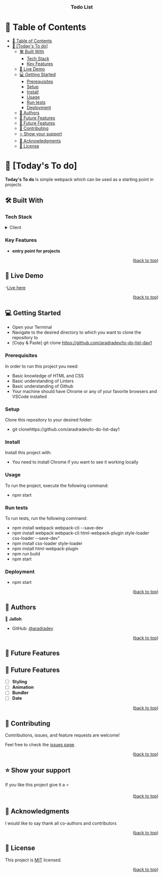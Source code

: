 <a name="readme-top"></a>

<div align="center">
  <br/>
  <h3><b>Todo List</b></h3>

</div>

# 📗 Table of Contents

- [📗 Table of Contents](#-table-of-contents)
- [📖 \[Today's To do\] ](#-todays-to-do-)
  - [🛠 Built With ](#-built-with-)
    - [Tech Stack ](#tech-stack-)
    - [Key Features ](#key-features-)
  - [🚀 Live Demo ](#-live-demo-)
  - [💻 Getting Started ](#-getting-started-)
    - [Prerequisites](#prerequisites)
    - [Setup](#setup)
    - [Install](#install)
    - [Usage](#usage)
    - [Run tests](#run-tests)
    - [Deployment](#deployment)
  - [👥 Authors ](#-authors-)
  - [🔭 Future Features ](#-future-features-)
  - [🔭 Future Features ](#-future-features--1)
  - [🤝 Contributing ](#-contributing-)
  - [⭐️ Show your support ](#️-show-your-support-)
  - [🙏 Acknowledgments ](#-acknowledgments-)
  - [📝 License ](#-license-)

# 📖 [Today's To do] <a name="about-project"></a>

**Today's To do**
Is simple webpack which can be used as a starting point in projects

## 🛠 Built With <a name="built-with"></a>

### Tech Stack <a name="tech-stack"></a>

<details>
  <summary>Client</summary>
  <ul>
    <li><a href="#">HTML</a></li>
    <li><a href="#">CSS</a></li>
    <li><a href="#">JS</a></li>
  </ul>
</details>

<!-- Features -->

### Key Features <a name="key-features"></a>

- **entry point for projects**

<p align="right">(<a href="#readme-top">back to top</a>)</p>

<!-- LIVE DEMO -->

## 🚀 Live Demo <a name="live-demo"></a>

-[Live here](https://aradradev.github.io/to-do-list-day1/dist/)

<p align="right">(<a href="#readme-top">back to top</a>)</p>

<!-- GETTING STARTED -->

## 💻 Getting Started <a name="getting-started"></a>

- Open your Terminal
- Navigate to the desired directory to which you want to clone the repository to
- [Copy & Paste] git clone https://github.com/aradradev/to-do-list-day1

### Prerequisites

In order to run this project you need:

- Basic knowledge of HTML and CSS
- Basic understanding of Linters
- Basic understanding of Github
- Your machine should have Chrome or any of your favorite browsers and VSCode installed

### Setup

Clone this repository to your desired folder:

- git clonehttps://github.com/aradradev/to-do-list-day1

### Install

Install this project with:

- You need to install Chrome if you want to see it working locally

### Usage

To run the project, execute the following command:

- npm start

### Run tests

To run tests, run the following command:

- npm install webpack webpack-cli --save-dev 
- npm install webpack webpack-cli html-webpack-plugin style-loader css-loader --save-dev"
- npm install css-loader style-loader
- npm install html-webpack-plugin 
- npm run build
- npm start

### Deployment

- npm start

<p align="right">(<a href="#readme-top">back to top</a>)</p>

<!-- AUTHORS -->

## 👥 Authors <a name="authors"></a>

👤 **Jalloh**

- GitHub: [@aradradev](https://github.com/aradradev)

<p align="right">(<a href="#readme-top">back to top</a>)</p>

<!-- FUTURE FEATURES -->

## 🔭 Future Features <a name="future-features"></a>

## 🔭 Future Features <a name="future-features"></a>

- [ ] **Styling**
- [ ] **Animation**
- [ ] **Bundler**
- [ ] **Date**

<p align="right">(<a href="#readme-top">back to top</a>)</p>

<!-- CONTRIBUTING -->

## 🤝 Contributing <a name="contributing"></a>

Contributions, issues, and feature requests are welcome!

Feel free to check the [issues page]( https://github.com/aradradev/to-do-list-day1/issues).

<p align="right">(<a href="#readme-top">back to top</a>)</p>

<!-- SUPPORT -->

## ⭐️ Show your support <a name="support"></a>

If you like this project give it a ⭐️

<p align="right">(<a href="#readme-top">back to top</a>)</p>

<!-- ACKNOWLEDGEMENTS -->

## 🙏 Acknowledgments <a name="acknowledgements"></a>

I would like to say thank all co-authors and contributors

<p align="right">(<a href="#readme-top">back to top</a>)</p>

<!-- LICENSE -->

## 📝 License <a name="license"></a>

This project is [MIT](./MIT.md) licensed.

<p align="right">(<a href="#readme-top">back to top</a>)</p>